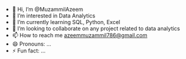 - 👋 Hi, I’m @MuzammilAzeem
- 👀 I’m interested in Data Analytics
- 🌱 I’m currently learning SQL, Python, Excel
- 💞️ I’m looking to collaborate on any project related to data analytics
- 📫 How to reach me azeemmuzammil786@gmail.com
- 😄 Pronouns: ...
- ⚡ Fun fact: ...

<!---
MuzammilAzeem/MuzammilAzeem is a ✨ special ✨ repository because its `README.md` (this file) appears on your GitHub profile.
You can click the Preview link to take a look at your changes.
--->
